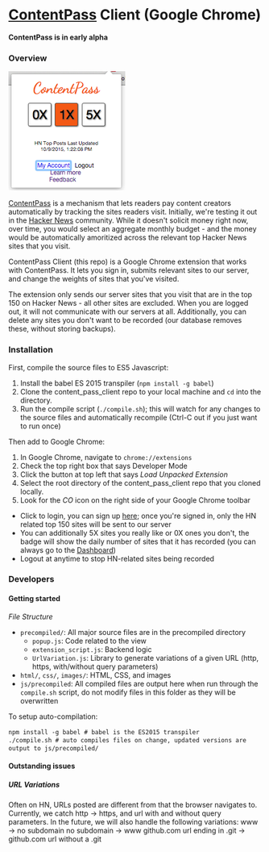 # [ContentPass](https://content-pass.herokuapp.com) Client (Google Chrome)
**ContentPass is in early alpha**

### Overview
![Screenshot](screenshot.png)

[ContentPass](https://content-pass.herokuapp.com) is a mechanism that lets readers pay content creators automatically by tracking the sites readers visit. Initially, we're testing it out in the [Hacker News](https://news.ycombinator.com) community. While it doesn't solicit money right now, over time, you would select an aggregate monthly budget - and the money would be automatically amoritized across the relevant top Hacker News sites that you visit.

ContentPass Client (this repo) is a Google Chrome extension that works with ContentPass. It lets you sign in, submits relevant sites to our server, and change the weights of sites that you've visited.

The extension only sends our server sites that you visit that are in the top 150 on Hacker News - all other sites are excluded. When you are logged out, it will not communicate with our servers at all. Additionally, you can delete any sites you don't want to be recorded (our database removes these, without storing backups).

### Installation
First, compile the source files to ES5 Javascript:

1. Install the babel ES 2015 transpiler (`npm install -g babel`)
2. Clone the content_pass_client repo to your local machine and `cd` into the directory.
3. Run the compile script (`./compile.sh`); this will watch for any changes to the source files and automatically recompile (Ctrl-C out if you just want to run once)

Then add to Google Chrome:

1. In Google Chrome, navigate to `chrome://extensions`
2. Check the top right box that says Developer Mode
3. Click the button at top left that says *Load Unpacked Extension*
4. Select the root directory of the content_pass_client repo that you cloned locally.
5. Look for the *CO* icon on the right side of your Google Chrome toolbar
 - Click to login, you can sign up [here](https://content-pass.herokuapp.com/users/sign_up); once you're signed in, only the HN related top 150 sites will be sent to our server
 - You can additionally 5X sites you really like or 0X ones you don't, the badge will show the daily number of sites that it has recorded (you can always go to the [Dashboard](https://content-pass.herokuapp.com/dashboard))
 - Logout at anytime to stop HN-related sites being recorded


### Developers
#### Getting started
*File Structure*
- `precompiled/`: All major source files are in the precompiled directory
  - `popup.js`: Code related to the view
  - `extension_script.js`: Backend logic
  - `UrlVariation.js`: Library to generate variations of a given URL (http, https, with/without query parameters)
- `html/`, `css/`, `images/`: HTML, CSS, and images
- `js/precompiled`: All compiled files are output here when run through the `compile.sh` script, do not modify files in this folder as they will be overwritten

To setup auto-compilation:
```
npm install -g babel # babel is the ES2015 transpiler
./compile.sh # auto compiles files on change, updated versions are output to js/precompiled/
```

#### Outstanding issues
##### URL Variations
Often on HN, URLs posted are different from that the browser navigates to. Currently, we catch http -> https, and url with and without query parameters. In the future, we will also handle the following variations:
www -> no subdomain
no subdomain -> www
github.com url ending in .git -> github.com url without a .git
